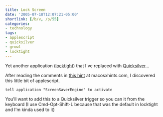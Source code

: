 ```yaml
---
title: Lock Screen
date: '2005-07-18T12:07:21-05:00'
shortlink: [/b/v, /p/55]
categories:
- technology
tags:
- applescript
- quicksilver
- growl
- locktight
---
```

Yet another application ([locktight][]) that I've replaced with [Quicksilver][]...

After reading the comments in [this hint][] at macosxhints.com, I discovered this little bit of applescript.

``` applescript
tell application "ScreenSaverEngine" to activate
```

You'll want to add this to a Quicksilver trigger so you can it from the keyboard (I use Cmd-Opt-Shift-L because that was
the default in locktight and I'm kinda used to it)


[locktight]: http://mac.pieters.cx/
[quicksilver]: https://qsapp.com/
[this hint]: https://web.archive.org/web/20050718/http://www.macosxhints.com/article.php?story=20050706194219822

